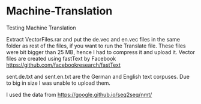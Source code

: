 # Machine-Translation
Testing Machine Translation

Extract VectorFiles.rar and put the de.vec and en.vec files in the same folder as rest of the files, if you want to run the Translate file. These files were bit bigger than 25 MB, hence I had to  compress it and upload it. Vector files are created using fastText  by Facebook https://github.com/facebookresearch/fastText

sent.de.txt and sent.en.txt are the German and English text corpuses. Due to big in size I was unable to upload them. 

I used the data from https://google.github.io/seq2seq/nmt/
